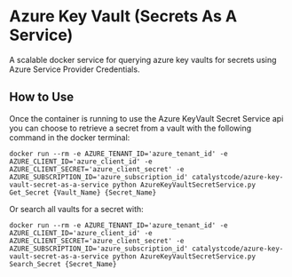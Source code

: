 # Azure Key Vault (Secrets As A Service)

A scalable docker service for querying azure key vaults for secrets using Azure Service Provider Credentials.


## How to Use 

Once the container is running to use the Azure KeyVault Secret Service api you can choose to retrieve a secret from a vault with the following command in the docker terminal:
```
docker run --rm -e AZURE_TENANT_ID='azure_tenant_id' -e AZURE_CLIENT_ID='azure_client_id' -e AZURE_CLIENT_SECRET='azure_client_secret' -e AZURE_SUBSCRIPTION_ID='azure_subscription_id' catalystcode/azure-key-vault-secret-as-a-service python AzureKeyVaultSecretService.py Get_Secret {Vault_Name} {Secret_Name} 
```
Or search all vaults for a secret with:

```
docker run --rm -e AZURE_TENANT_ID='azure_tenant_id' -e AZURE_CLIENT_ID='azure_client_id' -e AZURE_CLIENT_SECRET='azure_client_secret' -e AZURE_SUBSCRIPTION_ID='azure_subscription_id' catalystcode/azure-key-vault-secret-as-a-service python AzureKeyVaultSecretService.py Search_Secret {Secret_Name}
```
